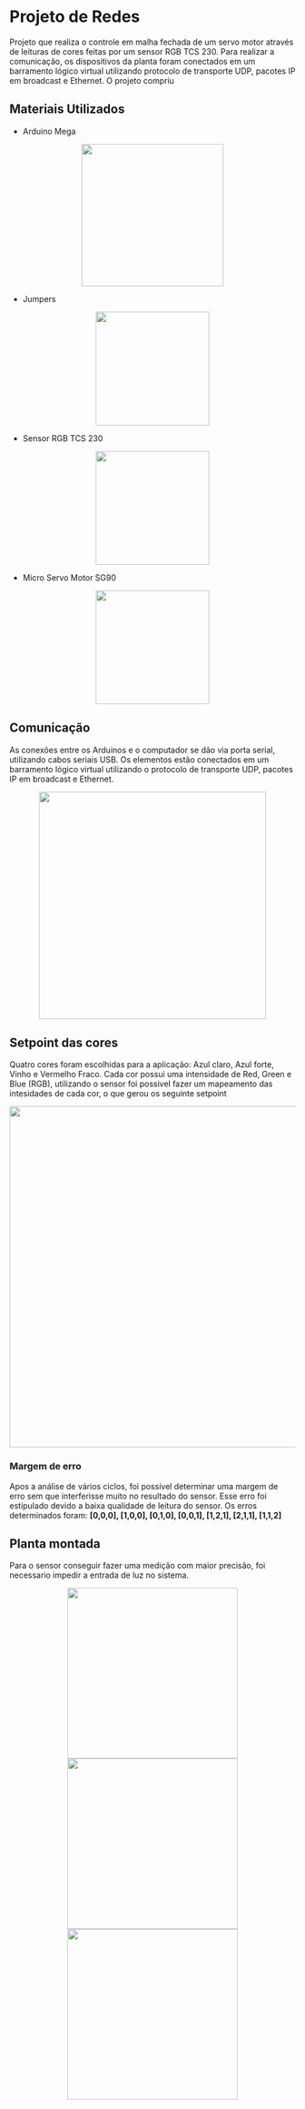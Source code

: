 # Projeto de Redes
Projeto que realiza o controle em malha fechada de um servo motor através de leituras de cores feitas por um sensor RGB TCS 230. Para realizar a comunicação, os dispositivos da planta foram conectados em um barramento lógico virtual utilizando protocolo de transporte UDP, pacotes IP em broadcast e Ethernet. O projeto compriu
## Materiais Utilizados
  - Arduino Mega 
  <div align ="center">
  <img src="https://user-images.githubusercontent.com/97804927/155144845-809fa950-8638-434a-8b82-aa4d068c321a.JPG" width="250px" />
  </div>
   
   - Jumpers
  <div align ="center">
  <img src="https://user-images.githubusercontent.com/97804927/155145996-f7ba2879-0ef5-4519-8f14-506224338981.JPG" width="200px" />
  </div>

 - Sensor RGB TCS 230
  <div align ="center">
  <img src="https://user-images.githubusercontent.com/97804927/155146315-5feb449e-571b-4784-afe5-b81d05c852e1.JPG" width="200px" />
  </div>
  
  - Micro Servo Motor SG90
  <div align ="center">
  <img src="https://user-images.githubusercontent.com/97804927/155146924-6ede3100-5880-42a8-88b1-74bba54358aa.JPG" width="200px" />
  </div>

## Comunicação 
As conexões entre os Arduinos e o computador se dão via porta serial, utilizando cabos seriais USB. Os elementos estão conectados em um barramento lógico virtual utilizando o
protocolo de transporte UDP, pacotes IP em broadcast e Ethernet.
<div align ="center">
<img src="https://user-images.githubusercontent.com/97804927/155147966-a067b077-9e8d-4640-9aa6-0305228fbc45.JPG" width="400px" />
</div>

## Setpoint das cores
Quatro cores foram escolhidas para a aplicação: Azul claro, Azul forte, Vinho e Vermelho Fraco. Cada cor possui uma intensidade de Red, Green e Blue (RGB), utilizando o sensor foi possivel fazer um mapeamento das intesidades de cada cor, o que gerou os seguinte setpoint
<div align ="center">
<img src="https://user-images.githubusercontent.com/97804927/155150429-041a3abc-27e6-498c-a7be-494fc5c3e843.JPG" width="600px" />
</div>

  ### Margem de erro
  Apos a análise de vários ciclos, foi possível determinar uma margem de erro sem que interferisse muito no resultado do sensor. Esse erro foi estipulado devido a baixa qualidade de leitura do sensor. Os erros determinados foram: **[0,0,0], [1,0,0], [0,1,0], [0,0,1], [1,2,1], [2,1,1], [1,1,2]**

## Planta montada 
Para o sensor conseguir fazer uma medição com maior precisão, foi necessario impedir a entrada de luz no sistema.
<div align ="center">
<img src="https://user-images.githubusercontent.com/97804927/155155644-6defe6fb-dcb7-4b42-9309-71079d6b6057.JPG" width="300px" />
</div>

<div align ="center">
<img src="https://user-images.githubusercontent.com/97804927/155156447-a13d399e-aad0-4567-af39-6ca1af5eab9b.JPG" width="300px" />
</div>

<div align ="center">
<img src="https://user-images.githubusercontent.com/97804927/155156877-bdeb75de-4718-46fe-b80a-cecfc88a0b35.JPG" width="300px" />
</div>




